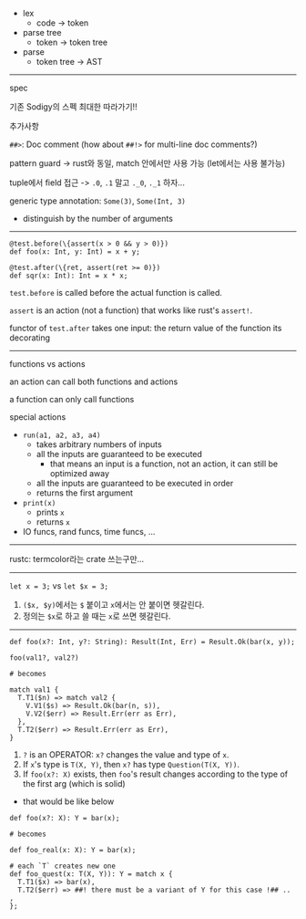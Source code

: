 - lex
  - code -> token
- parse tree
  - token -> token tree
- parse
  - token tree -> AST

---

spec

기존 Sodigy의 스펙 최대한 따라가기!!

추가사항

`##>`: Doc comment (how about `##!>` for multi-line doc comments?)

pattern guard -> rust와 동일, match 안에서만 사용 가능 (let에서는 사용 불가능)

tuple에서 field 접근 -> `.0`, `.1` 말고 `._0`, `._1` 하자...

generic type annotation: `Some(3)`, `Some(Int, 3)`
  - distinguish by the number of arguments

---

```
@test.before(\{assert(x > 0 && y > 0)})
def foo(x: Int, y: Int) = x + y;

@test.after(\{ret, assert(ret >= 0)})
def sqr(x: Int): Int = x * x;
```

`test.before` is called before the actual function is called.

`assert` is an action (not a function) that works like rust's `assert!`.

functor of `test.after` takes one input: the return value of the function its decorating

---

functions vs actions

an action can call both functions and actions

a function can only call functions

special actions

- `run(a1, a2, a3, a4)`
  - takes arbitrary numbers of inputs
  - all the inputs are guaranteed to be executed
    - that means an input is a function, not an action, it can still be optimized away
  - all the inputs are guaranteed to be executed in order
  - returns the first argument
- `print(x)`
  - prints `x`
  - returns `x`
- IO funcs, rand funcs, time funcs, ...

---

rustc: termcolor라는 crate 쓰는구만...

---

`let x = 3;` vs `let $x = 3;`

1. `($x, $y)`에서는 `$` 붙이고 `x`에서는 안 붙이면 헷갈린다.
2. 정의는 `$x`로 하고 쓸 때는 `x`로 쓰면 헷갈린다.

---

```
def foo(x?: Int, y?: String): Result(Int, Err) = Result.Ok(bar(x, y));
```

```
foo(val1?, val2?)

# becomes

match val1 {
  T.T1($n) => match val2 {
    V.V1($s) => Result.Ok(bar(n, s)),
    V.V2($err) => Result.Err(err as Err),
  },
  T.T2($err) => Result.Err(err as Err),
}
```

1. `?` is an OPERATOR: `x?` changes the value and type of `x`.
2. If `x`'s type is `T(X, Y)`, then `x?` has type `Question(T(X, Y))`.
3. If `foo(x?: X)` exists, then `foo`'s result changes according to the type of the first arg (which is solid)
  - that would be like below

```
def foo(x?: X): Y = bar(x);

# becomes

def foo_real(x: X): Y = bar(x);

# each `T` creates new one
def foo_quest(x: T(X, Y)): Y = match x {
  T.T1($x) => bar(x),
  T.T2($err) => ##! there must be a variant of Y for this case !## .. ,
};
```
